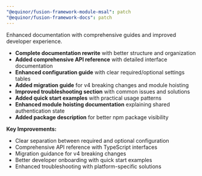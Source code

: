 ```yaml
---
"@equinor/fusion-framework-module-msal": patch
"@equinor/fusion-framework-docs": patch
---
```


Enhanced documentation with comprehensive guides and improved developer experience.

- **Complete documentation rewrite** with better structure and organization
- **Added comprehensive API reference** with detailed interface documentation
- **Enhanced configuration guide** with clear required/optional settings tables
- **Added migration guide** for v4 breaking changes and module hoisting
- **Improved troubleshooting section** with common issues and solutions
- **Added quick start examples** with practical usage patterns
- **Enhanced module hoisting documentation** explaining shared authentication state
- **Added package description** for better npm package visibility

**Key Improvements:**
- Clear separation between required and optional configuration
- Comprehensive API reference with TypeScript interfaces
- Migration guidance for v4 breaking changes
- Better developer onboarding with quick start examples
- Enhanced troubleshooting with platform-specific solutions

